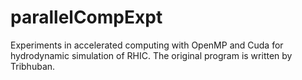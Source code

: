 # parallelCompExpt

Experiments in accelerated computing with OpenMP and Cuda 
for hydrodynamic simulation of RHIC. The original program 
is written by Tribhuban.
